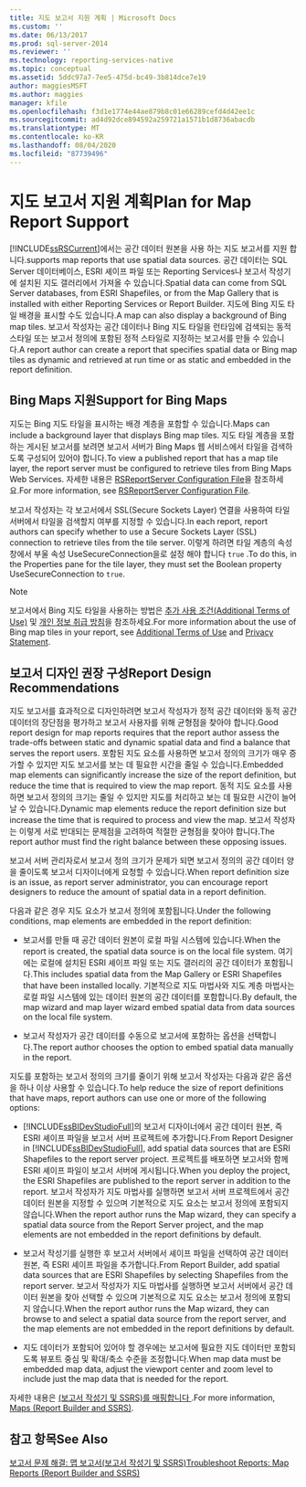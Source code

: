 ```yaml
---
title: 지도 보고서 지원 계획 | Microsoft Docs
ms.custom: ''
ms.date: 06/13/2017
ms.prod: sql-server-2014
ms.reviewer: ''
ms.technology: reporting-services-native
ms.topic: conceptual
ms.assetid: 5ddc97a7-7ee5-475d-bc49-3b814dce7e19
author: maggiesMSFT
ms.author: maggies
manager: kfile
ms.openlocfilehash: f3d1e1774e44ae879b8c01e66289cefd4d42ee1c
ms.sourcegitcommit: ad4d92dce894592a259721a1571b1d8736abacdb
ms.translationtype: MT
ms.contentlocale: ko-KR
ms.lasthandoff: 08/04/2020
ms.locfileid: "87739496"
---
```

# <a name="plan-for-map-report-support"></a><span data-ttu-id="6a597-102">지도 보고서 지원 계획</span><span class="sxs-lookup"><span data-stu-id="6a597-102">Plan for Map Report Support</span></span>
  [!INCLUDE[ssRSCurrent](../includes/ssrscurrent-md.md)]<span data-ttu-id="6a597-103">에서는 공간 데이터 원본을 사용 하는 지도 보고서를 지원 합니다.</span><span class="sxs-lookup"><span data-stu-id="6a597-103">supports map reports that use spatial data sources.</span></span> <span data-ttu-id="6a597-104">공간 데이터는 SQL Server 데이터베이스, ESRI 셰이프 파일 또는 Reporting Services나 보고서 작성기에 설치된 지도 갤러리에서 가져올 수 있습니다.</span><span class="sxs-lookup"><span data-stu-id="6a597-104">Spatial data can come from SQL Server databases, from ESRI Shapefiles, or from the Map Gallery that is installed with either Reporting Services or Report Builder.</span></span> <span data-ttu-id="6a597-105">지도에 Bing 지도 타일 배경을 표시할 수도 있습니다.</span><span class="sxs-lookup"><span data-stu-id="6a597-105">A map can also display a background of Bing map tiles.</span></span> <span data-ttu-id="6a597-106">보고서 작성자는 공간 데이터나 Bing 지도 타일을 런타임에 검색되는 동적 스타일 또는 보고서 정의에 포함된 정적 스타일로 지정하는 보고서를 만들 수 있습니다.</span><span class="sxs-lookup"><span data-stu-id="6a597-106">A report author can create a report that specifies spatial data or Bing map tiles as dynamic and retrieved at run time or as static and embedded in the report definition.</span></span>  
  
## <a name="support-for-bing-maps"></a><span data-ttu-id="6a597-107">Bing Maps 지원</span><span class="sxs-lookup"><span data-stu-id="6a597-107">Support for Bing Maps</span></span>  
 <span data-ttu-id="6a597-108">지도는 Bing 지도 타일을 표시하는 배경 계층을 포함할 수 있습니다.</span><span class="sxs-lookup"><span data-stu-id="6a597-108">Maps can include a background layer that displays Bing map tiles.</span></span> <span data-ttu-id="6a597-109">지도 타일 계층을 포함하는 게시된 보고서를 보려면 보고서 서버가 Bing Maps 웹 서비스에서 타일을 검색하도록 구성되어 있어야 합니다.</span><span class="sxs-lookup"><span data-stu-id="6a597-109">To view a published report that has a map tile layer, the report server must be configured to retrieve tiles from Bing Maps Web Services.</span></span> <span data-ttu-id="6a597-110">자세한 내용은 [RSReportServer Configuration File](report-server/rsreportserver-config-configuration-file.md)을 참조하세요.</span><span class="sxs-lookup"><span data-stu-id="6a597-110">For more information, see [RSReportServer Configuration File](report-server/rsreportserver-config-configuration-file.md).</span></span>  
  
 <span data-ttu-id="6a597-111">보고서 작성자는 각 보고서에서 SSL(Secure Sockets Layer) 연결을 사용하여 타일 서버에서 타일을 검색할지 여부를 지정할 수 있습니다.</span><span class="sxs-lookup"><span data-stu-id="6a597-111">In each report, report authors can specify whether to use a Secure Sockets Layer (SSL) connection to retrieve tiles from the tile server.</span></span> <span data-ttu-id="6a597-112">이렇게 하려면 타일 계층의 속성 창에서 부울 속성 UseSecureConnection을로 설정 해야 합니다 `true` .</span><span class="sxs-lookup"><span data-stu-id="6a597-112">To do this, in the Properties pane for the tile layer, they must set the Boolean property UseSecureConnection to `true`.</span></span>  
  
> [!NOTE]  
>  <span data-ttu-id="6a597-113"> 보고서에서 Bing 지도 타일을 사용하는 방법은 [추가 사용 조건(Additional Terms of Use)](https://go.microsoft.com/fwlink/?LinkId=151371) 및 [개인 정보 취급 방침](https://go.microsoft.com/fwlink/?LinkId=151372)을 참조하세요.</span><span class="sxs-lookup"><span data-stu-id="6a597-113">For more information about the use of Bing map tiles in your report, see [Additional Terms of Use](https://go.microsoft.com/fwlink/?LinkId=151371) and [Privacy Statement](https://go.microsoft.com/fwlink/?LinkId=151372).</span></span>  
  
## <a name="report-design-recommendations"></a><span data-ttu-id="6a597-114">보고서 디자인 권장 구성</span><span class="sxs-lookup"><span data-stu-id="6a597-114">Report Design Recommendations</span></span>  
 <span data-ttu-id="6a597-115">지도 보고서를 효과적으로 디자인하려면 보고서 작성자가 정적 공간 데이터와 동적 공간 데이터의 장단점을 평가하고 보고서 사용자를 위해 균형점을 찾아야 합니다.</span><span class="sxs-lookup"><span data-stu-id="6a597-115">Good report design for map reports requires that the report author assess the trade-offs between static and dynamic spatial data and find a balance that serves the report users.</span></span> <span data-ttu-id="6a597-116">포함된 지도 요소를 사용하면 보고서 정의의 크기가 매우 증가할 수 있지만 지도 보고서를 보는 데 필요한 시간을 줄일 수 있습니다.</span><span class="sxs-lookup"><span data-stu-id="6a597-116">Embedded map elements can significantly increase the size of the report definition, but reduce the time that is required to view the map report.</span></span> <span data-ttu-id="6a597-117">동적 지도 요소를 사용하면 보고서 정의의 크기는 줄일 수 있지만 지도를 처리하고 보는 데 필요한 시간이 늘어날 수 있습니다.</span><span class="sxs-lookup"><span data-stu-id="6a597-117">Dynamic map elements reduce the report definition size but increase the time that is required to process and view the map.</span></span> <span data-ttu-id="6a597-118">보고서 작성자는 이렇게 서로 반대되는 문제점을 고려하여 적절한 균형점을 찾아야 합니다.</span><span class="sxs-lookup"><span data-stu-id="6a597-118">The report author must find the right balance between these opposing issues.</span></span>  
  
 <span data-ttu-id="6a597-119">보고서 서버 관리자로서 보고서 정의 크기가 문제가 되면 보고서 정의의 공간 데이터 양을 줄이도록 보고서 디자이너에게 요청할 수 있습니다.</span><span class="sxs-lookup"><span data-stu-id="6a597-119">When report definition size is an issue, as report server administrator, you can encourage report designers to reduce the amount of spatial data in a report definition.</span></span>  
  
 <span data-ttu-id="6a597-120">다음과 같은 경우 지도 요소가 보고서 정의에 포함됩니다.</span><span class="sxs-lookup"><span data-stu-id="6a597-120">Under the following conditions, map elements are embedded in the report definition:</span></span>  
  
-   <span data-ttu-id="6a597-121">보고서를 만들 때 공간 데이터 원본이 로컬 파일 시스템에 있습니다.</span><span class="sxs-lookup"><span data-stu-id="6a597-121">When the report is created, the spatial data source is on the local file system.</span></span> <span data-ttu-id="6a597-122">여기에는 로컬에 설치된 ESRI 셰이프 파일 또는 지도 갤러리의 공간 데이터가 포함됩니다.</span><span class="sxs-lookup"><span data-stu-id="6a597-122">This includes spatial data from the Map Gallery or ESRI Shapefiles that have been installed locally.</span></span> <span data-ttu-id="6a597-123">기본적으로 지도 마법사와 지도 계층 마법사는 로컬 파일 시스템에 있는 데이터 원본의 공간 데이터를 포함합니다.</span><span class="sxs-lookup"><span data-stu-id="6a597-123">By default, the map wizard and map layer wizard embed spatial data from data sources on the local file system.</span></span>  
  
-   <span data-ttu-id="6a597-124">보고서 작성자가 공간 데이터를 수동으로 보고서에 포함하는 옵션을 선택합니다.</span><span class="sxs-lookup"><span data-stu-id="6a597-124">The report author chooses the option to embed spatial data manually in the report.</span></span>  
  
 <span data-ttu-id="6a597-125">지도를 포함하는 보고서 정의의 크기를 줄이기 위해 보고서 작성자는 다음과 같은 옵션을 하나 이상 사용할 수 있습니다.</span><span class="sxs-lookup"><span data-stu-id="6a597-125">To help reduce the size of report definitions that have maps, report authors can use one or more of the following options:</span></span>  
  
-   <span data-ttu-id="6a597-126">[!INCLUDE[ssBIDevStudioFull](../includes/ssbidevstudiofull-md.md)]의 보고서 디자이너에서 공간 데이터 원본, 즉 ESRI 셰이프 파일을 보고서 서버 프로젝트에 추가합니다.</span><span class="sxs-lookup"><span data-stu-id="6a597-126">From Report Designer in [!INCLUDE[ssBIDevStudioFull](../includes/ssbidevstudiofull-md.md)], add spatial data sources that are ESRI Shapefiles to the report server project.</span></span> <span data-ttu-id="6a597-127">프로젝트를 배포하면 보고서와 함께 ESRI 셰이프 파일이 보고서 서버에 게시됩니다.</span><span class="sxs-lookup"><span data-stu-id="6a597-127">When you deploy the project, the ESRI Shapefiles are published to the report server in addition to the report.</span></span> <span data-ttu-id="6a597-128">보고서 작성자가 지도 마법사를 실행하면 보고서 서버 프로젝트에서 공간 데이터 원본을 지정할 수 있으며 기본적으로 지도 요소는 보고서 정의에 포함되지 않습니다.</span><span class="sxs-lookup"><span data-stu-id="6a597-128">When the report author runs the Map wizard, they can specify a spatial data source from the Report Server project, and the map elements are not embedded in the report definitions by default.</span></span>  
  
-   <span data-ttu-id="6a597-129">보고서 작성기를 실행한 후 보고서 서버에서 셰이프 파일을 선택하여 공간 데이터 원본, 즉 ESRI 셰이프 파일을 추가합니다.</span><span class="sxs-lookup"><span data-stu-id="6a597-129">From Report Builder, add spatial data sources that are ESRI Shapefiles by selecting Shapefiles from the report server.</span></span> <span data-ttu-id="6a597-130">보고서 작성자가 지도 마법사를 실행하면 보고서 서버에서 공간 데이터 원본을 찾아 선택할 수 있으며 기본적으로 지도 요소는 보고서 정의에 포함되지 않습니다.</span><span class="sxs-lookup"><span data-stu-id="6a597-130">When the report author runs the Map wizard, they can browse to and select a spatial data source from the report server, and the map elements are not embedded in the report definitions by default.</span></span>  
  
-   <span data-ttu-id="6a597-131">지도 데이터가 포함되어 있어야 할 경우에는 보고서에 필요한 지도 데이터만 포함되도록 뷰포트 중심 및 확대/축소 수준을 조정합니다.</span><span class="sxs-lookup"><span data-stu-id="6a597-131">When map data must be embedded map data, adjust the viewport center and zoom level to include just the map data that is needed for the report.</span></span>  
  
 <span data-ttu-id="6a597-132">자세한 내용은 [&#40;보고서 작성기 및 SSRS&#41;를 매핑합니다 ](report-design/maps-report-builder-and-ssrs.md).</span><span class="sxs-lookup"><span data-stu-id="6a597-132">For more information, [Maps &#40;Report Builder and SSRS&#41;](report-design/maps-report-builder-and-ssrs.md).</span></span>  
  
## <a name="see-also"></a><span data-ttu-id="6a597-133">참고 항목</span><span class="sxs-lookup"><span data-stu-id="6a597-133">See Also</span></span>  
 [<span data-ttu-id="6a597-134">보고서 문제 해결: 맵 보고서&#40;보고서 작성기 및 SSRS&#41;</span><span class="sxs-lookup"><span data-stu-id="6a597-134">Troubleshoot Reports: Map Reports &#40;Report Builder and SSRS&#41;</span></span>](report-design/troubleshoot-reports-map-reports-report-builder-and-ssrs.md)  
  
  
